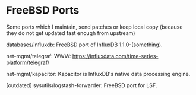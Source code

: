 FreeBSD Ports
==================

Some ports which I maintain, send patches or keep local copy (because they do not get updated fast enough from upstream)

databases/influxdb: FreeBSD port of InfluxDB 1.1.0-(something).

net-mgmt/telegraf: WWW: https://influxdata.com/time-series-platform/telegraf/

net-mgmt/kapacitor: Kapacitor is InfluxDB's native data processing engine.

[outdated] sysutils/logstash-forwarder: FreeBSD port for LSF.
